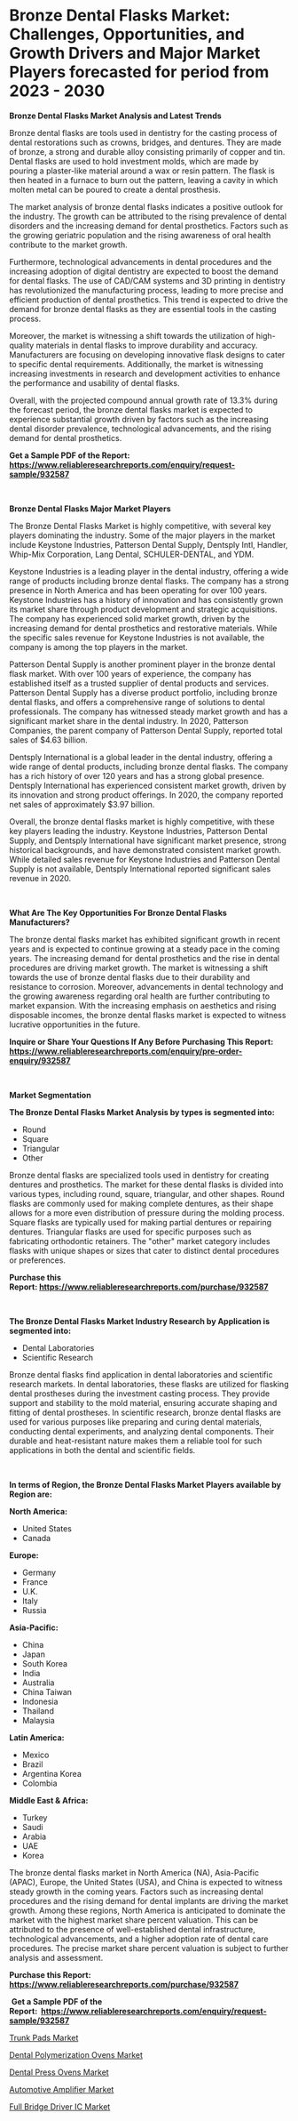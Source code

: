 <p><h1>Bronze Dental Flasks Market: Challenges, Opportunities, and Growth Drivers and Major Market Players forecasted for period from 2023 - 2030</h1></p><p><strong>Bronze Dental Flasks Market Analysis and Latest Trends</strong></p>
<p><p>Bronze dental flasks are tools used in dentistry for the casting process of dental restorations such as crowns, bridges, and dentures. They are made of bronze, a strong and durable alloy consisting primarily of copper and tin. Dental flasks are used to hold investment molds, which are made by pouring a plaster-like material around a wax or resin pattern. The flask is then heated in a furnace to burn out the pattern, leaving a cavity in which molten metal can be poured to create a dental prosthesis.</p><p>The market analysis of bronze dental flasks indicates a positive outlook for the industry. The growth can be attributed to the rising prevalence of dental disorders and the increasing demand for dental prosthetics. Factors such as the growing geriatric population and the rising awareness of oral health contribute to the market growth.</p><p>Furthermore, technological advancements in dental procedures and the increasing adoption of digital dentistry are expected to boost the demand for dental flasks. The use of CAD/CAM systems and 3D printing in dentistry has revolutionized the manufacturing process, leading to more precise and efficient production of dental prosthetics. This trend is expected to drive the demand for bronze dental flasks as they are essential tools in the casting process.</p><p>Moreover, the market is witnessing a shift towards the utilization of high-quality materials in dental flasks to improve durability and accuracy. Manufacturers are focusing on developing innovative flask designs to cater to specific dental requirements. Additionally, the market is witnessing increasing investments in research and development activities to enhance the performance and usability of dental flasks.</p><p>Overall, with the projected compound annual growth rate of 13.3% during the forecast period, the bronze dental flasks market is expected to experience substantial growth driven by factors such as the increasing dental disorder prevalence, technological advancements, and the rising demand for dental prosthetics.</p></p>
<p><strong>Get a Sample PDF of the Report:&nbsp; <a href="https://www.reliableresearchreports.com/enquiry/request-sample/932587">https://www.reliableresearchreports.com/enquiry/request-sample/932587</a></strong></p>
<p>&nbsp;</p>
<p><strong>Bronze Dental Flasks Major Market Players</strong></p>
<p><p>The Bronze Dental Flasks Market is highly competitive, with several key players dominating the industry. Some of the major players in the market include Keystone Industries, Patterson Dental Supply, Dentsply Intl, Handler, Whip-Mix Corporation, Lang Dental, SCHULER-DENTAL, and YDM.</p><p>Keystone Industries is a leading player in the dental industry, offering a wide range of products including bronze dental flasks. The company has a strong presence in North America and has been operating for over 100 years. Keystone Industries has a history of innovation and has consistently grown its market share through product development and strategic acquisitions. The company has experienced solid market growth, driven by the increasing demand for dental prosthetics and restorative materials. While the specific sales revenue for Keystone Industries is not available, the company is among the top players in the market.</p><p>Patterson Dental Supply is another prominent player in the bronze dental flask market. With over 100 years of experience, the company has established itself as a trusted supplier of dental products and services. Patterson Dental Supply has a diverse product portfolio, including bronze dental flasks, and offers a comprehensive range of solutions to dental professionals. The company has witnessed steady market growth and has a significant market share in the dental industry. In 2020, Patterson Companies, the parent company of Patterson Dental Supply, reported total sales of $4.63 billion.</p><p>Dentsply International is a global leader in the dental industry, offering a wide range of dental products, including bronze dental flasks. The company has a rich history of over 120 years and has a strong global presence. Dentsply International has experienced consistent market growth, driven by its innovation and strong product offerings. In 2020, the company reported net sales of approximately $3.97 billion.</p><p>Overall, the bronze dental flasks market is highly competitive, with these key players leading the industry. Keystone Industries, Patterson Dental Supply, and Dentsply International have significant market presence, strong historical backgrounds, and have demonstrated consistent market growth. While detailed sales revenue for Keystone Industries and Patterson Dental Supply is not available, Dentsply International reported significant sales revenue in 2020.</p></p>
<p>&nbsp;</p>
<p><strong>What Are The Key Opportunities For Bronze Dental Flasks Manufacturers?</strong></p>
<p><p>The bronze dental flasks market has exhibited significant growth in recent years and is expected to continue growing at a steady pace in the coming years. The increasing demand for dental prosthetics and the rise in dental procedures are driving market growth. The market is witnessing a shift towards the use of bronze dental flasks due to their durability and resistance to corrosion. Moreover, advancements in dental technology and the growing awareness regarding oral health are further contributing to market expansion. With the increasing emphasis on aesthetics and rising disposable incomes, the bronze dental flasks market is expected to witness lucrative opportunities in the future.</p></p>
<p><strong>Inquire or Share Your Questions If Any Before Purchasing This Report: <a href="https://www.reliableresearchreports.com/enquiry/pre-order-enquiry/932587">https://www.reliableresearchreports.com/enquiry/pre-order-enquiry/932587</a></strong></p>
<p>&nbsp;</p>
<p><strong>Market Segmentation</strong></p>
<p><strong>The Bronze Dental Flasks Market Analysis by types is segmented into:</strong></p>
<p><ul><li>Round</li><li>Square</li><li>Triangular</li><li>Other</li></ul></p>
<p><p>Bronze dental flasks are specialized tools used in dentistry for creating dentures and prosthetics. The market for these dental flasks is divided into various types, including round, square, triangular, and other shapes. Round flasks are commonly used for making complete dentures, as their shape allows for a more even distribution of pressure during the molding process. Square flasks are typically used for making partial dentures or repairing dentures. Triangular flasks are used for specific purposes such as fabricating orthodontic retainers. The "other" market category includes flasks with unique shapes or sizes that cater to distinct dental procedures or preferences.</p></p>
<p><strong>Purchase this Report:&nbsp;<a href="https://www.reliableresearchreports.com/purchase/932587">https://www.reliableresearchreports.com/purchase/932587</a></strong></p>
<p>&nbsp;</p>
<p><strong>The Bronze Dental Flasks Market Industry Research by Application is segmented into:</strong></p>
<p><ul><li>Dental Laboratories</li><li>Scientific Research</li></ul></p>
<p><p>Bronze dental flasks find application in dental laboratories and scientific research markets. In dental laboratories, these flasks are utilized for flasking dental prostheses during the investment casting process. They provide support and stability to the mold material, ensuring accurate shaping and fitting of dental prostheses. In scientific research, bronze dental flasks are used for various purposes like preparing and curing dental materials, conducting dental experiments, and analyzing dental components. Their durable and heat-resistant nature makes them a reliable tool for such applications in both the dental and scientific fields.</p></p>
<p>&nbsp;</p>
<p><strong>In terms of Region, the Bronze Dental Flasks Market Players available by Region are:</strong></p>
<p>
    <p> <strong> North America: </strong>
        <ul>
            <li>United States</li>
            <li>Canada</li>
        </ul>
        </p> 
    <p> <strong> Europe: </strong>
        <ul>
            <li>Germany</li>
            <li>France</li>
            <li>U.K.</li>
            <li>Italy</li>
            <li>Russia</li>
        </ul>
        </p> 
    <p> <strong> Asia-Pacific: </strong>
        <ul>
            <li>China</li>
            <li>Japan</li>
            <li>South Korea</li>
            <li>India</li>
            <li>Australia</li>
            <li>China Taiwan</li>
            <li>Indonesia</li>
            <li>Thailand</li>
            <li>Malaysia</li>
        </ul>
        </p> 
    <p> <strong> Latin America: </strong>
        <ul>
            <li>Mexico</li>
            <li>Brazil</li>
            <li>Argentina Korea</li>
            <li>Colombia</li>
        </ul>
        </p> 
    <p> <strong> Middle East & Africa: </strong>
        <ul>
            <li>Turkey</li>
            <li>Saudi</li>
            <li>Arabia</li>
            <li>UAE</li>
            <li>Korea</li>
        </ul>
    </p>
    </p>
<p><p>The bronze dental flasks market in North America (NA), Asia-Pacific (APAC), Europe, the United States (USA), and China is expected to witness steady growth in the coming years. Factors such as increasing dental procedures and the rising demand for dental implants are driving the market growth. Among these regions, North America is anticipated to dominate the market with the highest market share percent valuation. This can be attributed to the presence of well-established dental infrastructure, technological advancements, and a higher adoption rate of dental care procedures. The precise market share percent valuation is subject to further analysis and assessment.</p></p>
<p><strong>Purchase this Report: <a href="https://www.reliableresearchreports.com/purchase/932587">https://www.reliableresearchreports.com/purchase/932587</a></strong></p>
<p>&nbsp;<strong>Get a Sample PDF of the Report:&nbsp;&nbsp;<a href="https://www.reliableresearchreports.com/enquiry/request-sample/932587">https://www.reliableresearchreports.com/enquiry/request-sample/932587</a></strong></p>
<p><strong></strong></p>
<p><p><a href="https://issuu.com/reportprime-2/docs/trunk-pads-market-size-2030.pptx?fr=xKAE9_zU1NQ">Trunk Pads Market</a></p><p><a href="https://github.com/RoccoManning/Market-Research-Report-List-1/blob/main/dental-polymerization-ovens-market.md">Dental Polymerization Ovens Market</a></p><p><a href="https://github.com/NorbertYates/Market-Research-Report-List-1/blob/main/dental-press-ovens-market.md">Dental Press Ovens Market</a></p><p><a href="https://www.linkedin.com/pulse/automotive-amplifier-market-research-report-provides-thorough-hzlqe/">Automotive Amplifier Market</a></p><p><a href="https://www.reportprime.com/full-bridge-driver-ic-r1238">Full Bridge Driver IC Market</a></p></p>